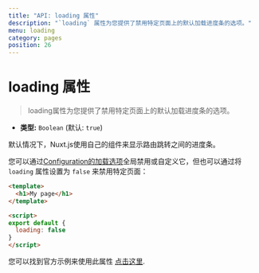 ```yaml
---
title: "API: loading 属性"
description: "`loading` 属性为您提供了禁用特定页面上的默认加载进度条的选项。"
menu: loading
category: pages
position: 26
---
```


# loading 属性

> loading属性为您提供了禁用特定页面上的默认加载进度条的选项。

- **类型:** `Boolean` (默认: `true`)

默认情况下，Nuxt.js使用自己的组件来显示路由跳转之间的进度条。

您可以通过[Configuration的加载选项](/api/configuration-loading)全局禁用或自定义它，但也可以通过将 `loading` 属性设置为 `false` 来禁用特定页面：

```html
<template>
  <h1>My page</h1>
</template>

<script>
export default {
  loading: false
}
</script>
```

您可以找到官方示例来使用此属性 [点击这里](/examples/custom-page-loading).
